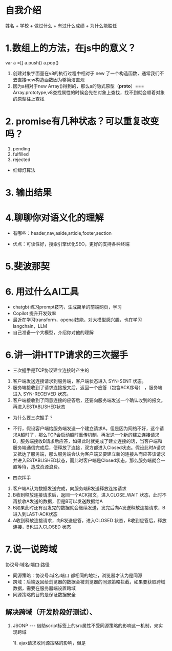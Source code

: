 # 自我介绍
姓名  + 学校 + 做过什么 + 有过什么成绩 + 为什么能胜任

# 1.数组上的方法，在js中的意义？

var a =[]
a.push()
a.pop()

1. 创建对象字面量在v8的执行过程中相对于 new 了一个构造函数，通常我们不去直接new构造函数因为够简洁直观
2. 因为a相对于new Array()得到的，那么a的隐式原型（__proto__）=== Array.prototype,v8查找属性的时候会先在对象上查找，找不到就会顺着对象的原型往上查找


# 2. promise有几种状态？可以重复改变吗？
1. pending  
2. fulfilled
3. rejected

- 红绿灯算法

# 3. 输出结果



# 4.聊聊你对语义化的理解
- 有哪些：header,nav,aside,article,footer,section

- 优点：可读性好，搜索引擎优化SEO，更好的支持各种终端

# 5.斐波那契

# 6. 用过什么AI工具
- chatgbt   练习prompt技巧，生成简单的前端网页，学习
- Copilot   提升开发效率
- 最近在学习transform，openai技能，对大模型感兴趣，也在学习langchain，LLM
- 自己准备一个大模型，介绍你对他的理解

# 6.讲一讲HTTP请求的三次握手
- 三次握手是TCP协议建立连接时产生的
1. 客户端发送连接请求到服务端，客户端状态进入 SYN-SENT 状态。
2. 服务端接收到了请求连接报文后，返回一个应答（包含ACK序号） ，服务端进入 SYN-RECEIVED  状态。
3. 客户端接收到了同意连接的应答后，还要向服务端发送一个确认收到的报文。再进入ESTABLISHED状态

- 为什么要三次握手？

- 不行，假设客户端给服务端发送一个建立请求A，但是因为网络不好，这个请求A超时了，那么TCP会启动超时重传机制，再发送一个新的建立连接请求B，服务端接收B请求后应答，如果此时就完成了建立连接的话，当客户端和服务端通信完成后，便释放了连接，双方都进入Closed状态。假设此时A请求又抵达了服务端，那么服务端会认为客户端又要建立新的连接从而应答该请求并进入ESTABLISHED状态，而此时客户端是Closed状态，那么服务端就会一直等待，造成资源浪费。


- 四次挥手
1. 客户端A认为数据发送完成，向服务端B发送释放连接请求
2. B收到释放连接请求后，返回一个ACK报文，进入CLOSE_WAIT 状态，此时不再接收A发送的数据，但是B可以发送数据给A
3. B如果此时还有没发完的数据就会继续发送，发完后向A发送释放连接请求，B进入到LAST-ACK状态
4. A收到释放连接请求，向B发送应答，进入CLOSED 状态，B收到应答后，释放连接，B也进入CLOSED 状态


# 7.说一说跨域
协议号:域名:端口:路径
- 同源策略：协议号:域名:端口    都相同的地址，浏览器才认为是同源
- 跨域：后端返回给浏览器的数据会被浏览器的同源策略拦截，如果要获取跨域数据，需要在服务器端设置跨域
- 同源策略的目的是保证数据安全

## 解决跨域（开发阶段好测试）、
1. JSONP --- 借助script标签上的src属性不受同源策略的影响这一机制，来实现跨域

   1). ajax请求收同源策略的影响，但是 <script> 上的src属性不受同源策略的影响，且该属性也会导致浏览器发送一个请求 // 1. 借助script的src属性给后端发送一个请求，且携带一个参数（'callback'） // 2. 前端在widnow对象上添加了一个 callback 函数 // 3. 后端接收到这个参数 'callback' 后，将要返回给前端的数据data和这个参数 'callback' 进行拼接，成 'callback(data)',并返回 // 4. 因为window上已经有一个callback 函数，后端又返回了一个形如'callback(data)'，浏览器会将该字符串执行成callback的调用

   2). 缺点： 1.必须要后端配合 2.只能用于get请求

2. Cors （Cross-Origin Resource Sharing） --- 后端通过设置响应头来告诉浏览器不要拒绝接受后端的响应

3. node代理 （vite 开发环境下生效）

4. nginx代理 （类似Cors，配置白名单）（生产环境下常用）

5. domain (在iframe中，当父级页面和子级页面的 子域 不同时，通过设置 document.domain='xx' 来将xx定为基础域，从而实现跨域)

6. postMesage (在iframe中，)